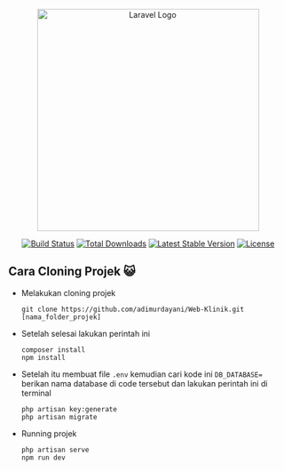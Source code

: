 <p align="center"><a href="https://laravel.com" target="_blank"><img src="https://raw.githubusercontent.com/laravel/art/master/logo-lockup/5%20SVG/2%20CMYK/1%20Full%20Color/laravel-logolockup-cmyk-red.svg" width="400" alt="Laravel Logo"></a></p>

<p align="center">
<a href="https://github.com/laravel/framework/actions"><img src="https://github.com/laravel/framework/workflows/tests/badge.svg" alt="Build Status"></a>
<a href="https://packagist.org/packages/laravel/framework"><img src="https://img.shields.io/packagist/dt/laravel/framework" alt="Total Downloads"></a>
<a href="https://packagist.org/packages/laravel/framework"><img src="https://img.shields.io/packagist/v/laravel/framework" alt="Latest Stable Version"></a>
<a href="https://packagist.org/packages/laravel/framework"><img src="https://img.shields.io/packagist/l/laravel/framework" alt="License"></a>
</p>

## Cara Cloning Projek :smiley_cat:
+ Melakukan cloning projek
  ```
  git clone https://github.com/adimurdayani/Web-Klinik.git [nama_folder_projek]
  ```
+ Setelah selesai lakukan perintah ini
  ```
  composer install
  npm install
  ```
+ Setelah itu membuat file `.env` kemudian cari kode ini `DB_DATABASE=` berikan nama database di code tersebut dan lakukan perintah ini di terminal
  ```
  php artisan key:generate
  php artisan migrate
  ```
+ Running projek
  ```
  php artisan serve
  npm run dev
  ```

